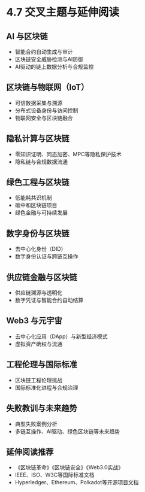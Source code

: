 # 4.7 交叉主题与延伸阅读

## AI 与区块链

- 智能合约自动生成与审计
- 区块链安全威胁检测与AI防御
- AI驱动的链上数据分析与合规监控

## 区块链与物联网（IoT）

- 可信数据采集与溯源
- 分布式设备身份与访问控制
- 物联网安全与区块链融合

## 隐私计算与区块链

- 零知识证明、同态加密、MPC等隐私保护技术
- 隐私链与合规数据流通

## 绿色工程与区块链

- 低能耗共识机制
- 碳中和区块链项目
- 绿色金融与可持续发展

## 数字身份与区块链

- 去中心化身份（DID）
- 数字身份认证与跨链互操作

## 供应链金融与区块链

- 供应链溯源与透明化
- 数字凭证与智能合约自动结算

## Web3 与元宇宙

- 去中心化应用（DApp）与新型经济模式
- 虚拟资产确权与流通

## 工程伦理与国际标准

- 区块链工程伦理挑战
- 国际标准化进程与合规治理

## 失败教训与未来趋势

- 典型失败案例分析
- 多链互操作、AI驱动、绿色区块链等未来趋势

## 延伸阅读推荐

- 《区块链革命》《区块链安全》《Web3.0实战》
- IEEE、ISO、W3C等国际标准文档
- Hyperledger、Ethereum、Polkadot等开源项目文档
